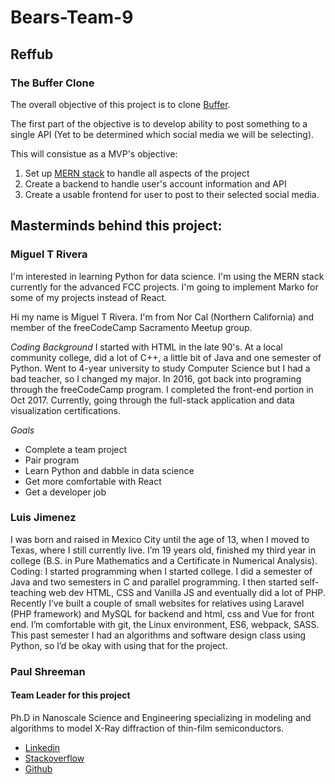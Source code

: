 # Bears-Team-9

## Reffub
### The Buffer Clone

The overall objective of this project is to clone [Buffer](https://buffer.com/).  

The first part of the objective is to develop ability to post something to a single API (Yet to be determined which social media we will be selecting).

This will consistue as a MVP's objective:
1. Set up [MERN stack](https://github.com/Hashnode/mern-starter) to handle all aspects of the project
2. Create a backend to handle user's account information and API
3. Create a usable frontend for user to post to their selected social media.


## Masterminds behind this project:

### Miguel T Rivera 

I'm interested in learning Python for data science. I'm using the MERN stack currently for the advanced FCC projects.
I'm going to implement Marko for some of my projects instead of React.

Hi my name is Miguel T Rivera. I'm from Nor Cal (Northern California) and member of the freeCodeCamp Sacramento Meetup group.

*Coding Background*
I started with HTML in the late 90's. At a local community college, did a lot of C++, a little bit of Java and one semester of Python. Went to 4-year university to study Computer Science but I had a bad teacher, so I changed my major. In 2016, got back into programing through the freeCodeCamp program. I completed the front-end portion in Oct 2017. Currently, going through the full-stack application and data visualization certifications.

*Goals*
- Complete a team project
- Pair program
- Learn Python and dabble in data science
- Get more comfortable with React
- Get a developer job


### Luis Jimenez	
I was born and raised in Mexico City until the age of 13, when I moved to Texas, where I still currently live. I’m 19 years old, finished my third year in college (B.S. in Pure Mathematics and a Certificate in Numerical Analysis).
Coding: I started programming when I started college. I did a semester of Java and two semesters in C and parallel programming. I then started self-teaching web dev HTML, CSS and Vanilla JS and eventually did a lot of PHP. Recently I’ve built a couple of small websites for relatives using Laravel (PHP framework) and MySQL for backend and html, css and Vue for front end.
I’m comfortable with git, the Linux environment, ES6, webpack, SASS. This past semester I had an algorithms and software design class using Python, so I’d be okay with using that for the project.

### Paul Shreeman 
 
#### Team Leader for this project

 Ph.D in Nanoscale Science and Engineering specializing in modeling and algorithms to model X-Ray diffraction of thin-film semiconductors.  
 
 - [Linkedin](https://linkedin.com/in/pkshreeman)
 - [Stackoverflow](https://stackoverflow.com/story/pkshreeman)
 - [Github](https://github.com/pkshreeman)
